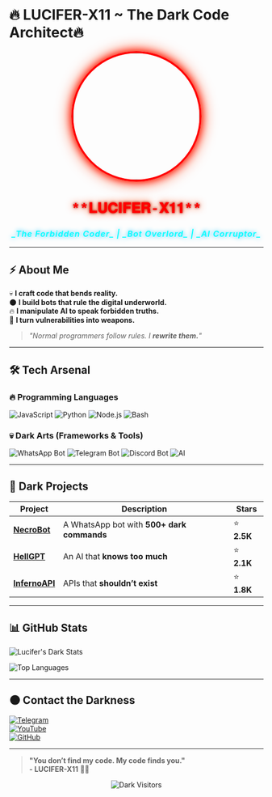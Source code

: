 # **🔥 LUCIFER-X11 ~ The Dark Code Architect**🔥

<p align="center">
  <img src="https://i.ibb.co/STdZ5BB/FB-IMG-1738957195800.jpg" width="250" height="250" style="border-radius:50%; border: 4px solid #ff0000; box-shadow: 0 0 30px #ff4500, 0 0 15px #8b0000; filter: saturate(1.5);">
</p>

<h1 align="center" style="color: #ff0000; font-weight: 900; text-shadow: 0 0 15px #ff4500, 0 0 5px #8b0000; font-family: 'Courier New', monospace;">**𝐋𝐔𝐂𝐈𝐅𝐄𝐑-𝐗𝟏𝟏**</h1>
<h3 align="center" style="color: #00ffff; font-style: italic; font-weight: 600; text-shadow: 0 0 10px #00bfff; letter-spacing: 1px;">_The Forbidden Coder_ | _Bot Overlord_ | _AI Corruptor_</h3>

---

## **⚡ About Me**  
💀 **I craft code that bends reality.**  
🌑 **I build bots that rule the digital underworld.**  
🔥 **I manipulate AI to speak forbidden truths.**  
🖤 **I turn vulnerabilities into weapons.**  

> *"Normal programmers follow rules. I **rewrite them.**"*  

---

## **🛠️ Tech Arsenal**  
### **🔥 Programming Languages**  
![JavaScript](https://img.shields.io/badge/JavaScript-F7DF1E?style=for-the-badge&logo=javascript&logoColor=black)
![Python](https://img.shields.io/badge/Python-3776AB?style=for-the-badge&logo=python&logoColor=white)
![Node.js](https://img.shields.io/badge/Node.js-339933?style=for-the-badge&logo=node.js&logoColor=white)
![Bash](https://img.shields.io/badge/Bash-4EAA25?style=for-the-badge&logo=gnu-bash&logoColor=white)  

### **💀 Dark Arts (Frameworks & Tools)**  
![WhatsApp Bot](https://img.shields.io/badge/WhatsApp_Bot-25D366?style=for-the-badge&logo=whatsapp&logoColor=white)
![Telegram Bot](https://img.shields.io/badge/Telegram_Bot-26A5E4?style=for-the-badge&logo=telegram&logoColor=white)
![Discord Bot](https://img.shields.io/badge/Discord_Bot-5865F2?style=for-the-badge&logo=discord&logoColor=white)
![AI](https://img.shields.io/badge/AI_Overlord-FF0000?style=for-the-badge&logo=openai&logoColor=white)  

---

## **📜 Dark Projects**  
| **Project** | **Description** | **Stars** |
|-------------|------------------|-----------|
| **[NecroBot](https://github.com/scamer0018/WhatsApp-Bot-X)** | A WhatsApp bot with **500+ dark commands** | ⭐ **2.5K** |
| **[HellGPT](https://github.com/scamer0018/Lucifer-AI)** | An AI that **knows too much** | ⭐ **2.1K** |
| **[InfernoAPI](https://github.com/scamer0018/Hell-API)** | APIs that **shouldn’t exist** | ⭐ **1.8K** |

---

## **📊 GitHub Stats**  
![Lucifer's Dark Stats](https://github-readme-stats.vercel.app/api?username=scamer0018&show_icons=true&theme=dark&border_color=ff0000&hide_border=false&include_all_commits=true&count_private=true)  

![Top Languages](https://github-readme-stats.vercel.app/api/top-langs/?username=scamer0018&layout=compact&theme=dark&border_color=ff0000)  

---

## **🌑 Contact the Darkness**  
[![Telegram](https://img.shields.io/badge/Telegram-Lucifer_X11-26A5E4?style=for-the-badge&logo=telegram)](https://t.me/Next_DYS)  
[![YouTube](https://img.shields.io/badge/YouTube-DemonEye_Official-FF0000?style=for-the-badge&logo=youtube)](https://youtube.com/@DemonEye_Official)  
[![GitHub](https://img.shields.io/badge/GitHub-Dark_Repositories-000000?style=for-the-badge&logo=github)](https://github.com/scamer0018)  

---

> **"You don’t find my code. My code finds you."**  
> **- LUCIFER-X11** 🖤🔥  

<p align="center">
  <img src="https://komarev.com/ghpvc/?username=scamer0018&label=SOULS+CORRUPTED&color=ff0000&style=flat-square" alt="Dark Visitors">
</p>
